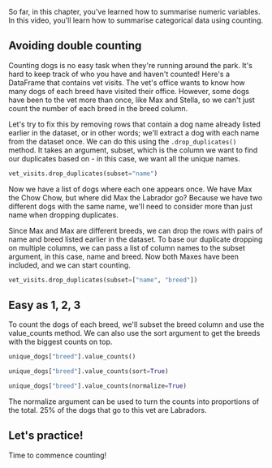 So far, in this chapter, you've learned how to summarise numeric variables. In this video, you'll learn how to summarise categorical data using counting.
## Avoiding double counting
Counting dogs is no easy task when they're running around the park. It's hard to keep track of who you have and haven't counted! Here's a DataFrame that contains vet visits. The vet's office wants to know how many dogs of each breed have visited their office. However, some dogs have been to the vet more than once, like Max and Stella, so we can't just count the number of each breed in the breed column.

Let's try to fix this by removing rows that contain a dog name already listed earlier in the dataset, or in other words; we'll extract a dog with each name from the dataset once. We can do this using the `.drop_duplicates()` method. It takes an argument, subset, which is the column we want to find our duplicates based on - in this case, we want all the unique names. 
```Python
vet_visits.drop_duplicates(subset="name")
```
Now we have a list of dogs where each one appears once. We have Max the Chow Chow, but where did Max the Labrador go? Because we have two different dogs with the same name, we'll need to consider more than just name when dropping duplicates.

Since Max and Max are different breeds, we can drop the rows with pairs of name and breed listed earlier in the dataset. To base our duplicate dropping on multiple columns, we can pass a list of column names to the subset argument, in this case, name and breed. Now both Maxes have been included, and we can start counting.
```Python
vet_visits.drop_duplicates(subset=["name", "breed"])
```
## Easy as 1, 2, 3
To count the dogs of each breed, we'll subset the breed column and use the value_counts method. We can also use the sort argument to get the breeds with the biggest counts on top.
```Python
unique_dogs["breed"].value_counts()

unique_dogs["breed"].value_counts(sort=True)

unique_dogs["breed"].value_counts(normalize=True)
```
The normalize argument can be used to turn the counts into proportions of the total. 25% of the dogs that go to this vet are Labradors.
## Let's practice!
Time to commence counting!
